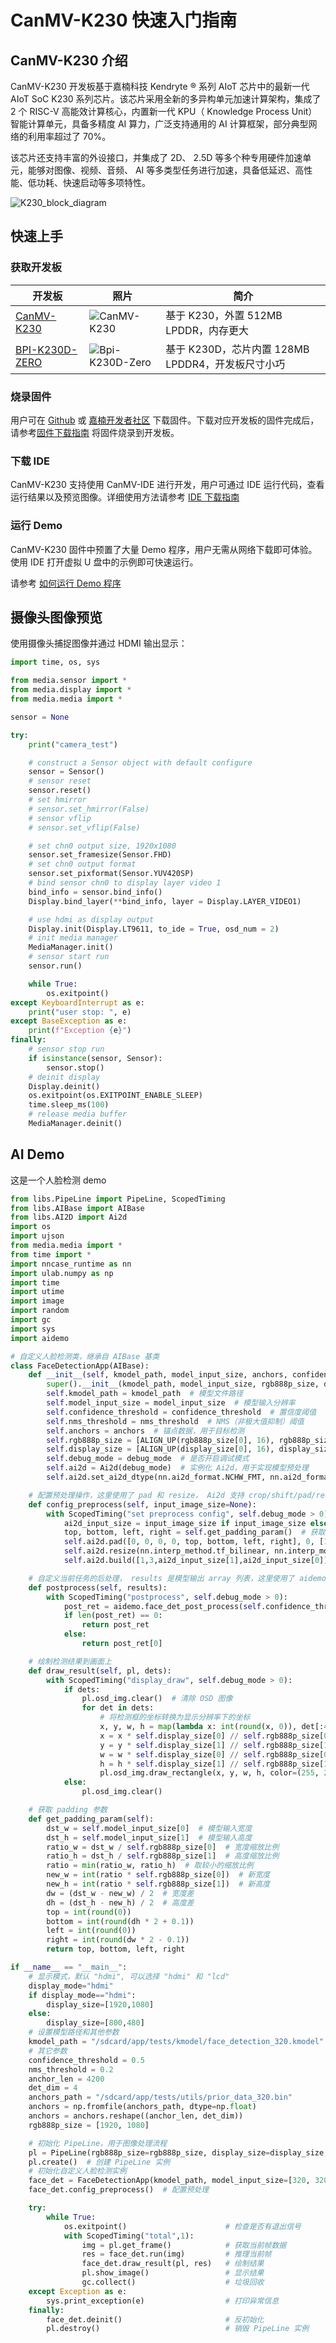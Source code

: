 # CanMV-K230 快速入门指南

## CanMV-K230 介绍

CanMV-K230 开发板基于嘉楠科技 Kendryte ® 系列 AIoT 芯片中的最新一代 AIoT SoC K230 系列芯片。该芯片采用全新的多异构单元加速计算架构，集成了 2 个 RISC-V 高能效计算核心，内置新一代 KPU（ Knowledge Process Unit）智能计算单元，具备多精度 AI 算力，广泛支持通用的 AI 计算框架，部分典型网络的利用率超过了 70%。

该芯片还支持丰富的外设接口，并集成了 2D、 2.5D 等多个种专用硬件加速单元，能够对图像、视频、音频、 AI 等多类型任务进行加速，具备低延迟、高性能、低功耗、快速启动等多项特性。

![K230_block_diagram](./images/K230_block_diagram.png)

## 快速上手

### 获取开发板

| 开发板          | 照片                                                   | 简介                                   |
|-----------------|--------------------------------------------------------|----------------------------------------|
| [CanMV-K230](./userguide/boards/canmv_k230.md)   | ![CanMV-K230](images/CanMV-K230_front.png) | 基于 K230，外置 512MB LPDDR，内存更大   |
| [BPI-K230D-ZERO](./userguide/boards/canmv_k230d.md) | ![Bpi-K230D-Zero](images/BPI_K230D_Zero.png)| 基于 K230D，芯片内置 128MB LPDDR4，开发板尺寸小巧 |

### 烧录固件

用户可在 [Github](https://github.com/kendryte/canmv_k230/releases) 或 [嘉楠开发者社区](https://www.kendryte.com/resource?selected=0-0-3-0) 下载固件。下载对应开发板的固件完成后，
请参考[固件下载指南](./userguide/how_to_burn_firmware.md#2-烧录固件) 将固件烧录到开发板。

### 下载 IDE

CanMV-K230 支持使用 CanMV-IDE 进行开发，用户可通过 IDE 运行代码，查看运行结果以及预览图像。详细使用方法请参考 [IDE 下载指南](./userguide/how_to_use_ide.md#1-概述)

### 运行 Demo

CanMV-K230 固件中预置了大量 Demo 程序，用户无需从网络下载即可体验。使用 IDE 打开虚拟 U 盘中的示例即可快速运行。

请参考 [如何运行 Demo 程序](./userguide/how_to_run_examples.md#2-运行示例程序)

## 摄像头图像预览

使用摄像头捕捉图像并通过 HDMI 输出显示：

```python
import time, os, sys

from media.sensor import *
from media.display import *
from media.media import *

sensor = None

try:
    print("camera_test")

    # construct a Sensor object with default configure
    sensor = Sensor()
    # sensor reset
    sensor.reset()
    # set hmirror
    # sensor.set_hmirror(False)
    # sensor vflip
    # sensor.set_vflip(False)

    # set chn0 output size, 1920x1080
    sensor.set_framesize(Sensor.FHD)
    # set chn0 output format
    sensor.set_pixformat(Sensor.YUV420SP)
    # bind sensor chn0 to display layer video 1
    bind_info = sensor.bind_info()
    Display.bind_layer(**bind_info, layer = Display.LAYER_VIDEO1)

    # use hdmi as display output
    Display.init(Display.LT9611, to_ide = True, osd_num = 2)
    # init media manager
    MediaManager.init()
    # sensor start run
    sensor.run()

    while True:
        os.exitpoint()
except KeyboardInterrupt as e:
    print("user stop: ", e)
except BaseException as e:
    print(f"Exception {e}")
finally:
    # sensor stop run
    if isinstance(sensor, Sensor):
        sensor.stop()
    # deinit display
    Display.deinit()
    os.exitpoint(os.EXITPOINT_ENABLE_SLEEP)
    time.sleep_ms(100)
    # release media buffer
    MediaManager.deinit()
```

## AI Demo

这是一个人脸检测 demo

```python
from libs.PipeLine import PipeLine, ScopedTiming
from libs.AIBase import AIBase
from libs.AI2D import Ai2d
import os
import ujson
from media.media import *
from time import *
import nncase_runtime as nn
import ulab.numpy as np
import time
import utime
import image
import random
import gc
import sys
import aidemo

# 自定义人脸检测类，继承自 AIBase 基类
class FaceDetectionApp(AIBase):
    def __init__(self, kmodel_path, model_input_size, anchors, confidence_threshold=0.5, nms_threshold=0.2, rgb888p_size=[224,224], display_size=[1920,1080], debug_mode=0):
        super().__init__(kmodel_path, model_input_size, rgb888p_size, debug_mode)  # 调用基类的构造函数
        self.kmodel_path = kmodel_path  # 模型文件路径
        self.model_input_size = model_input_size  # 模型输入分辨率
        self.confidence_threshold = confidence_threshold  # 置信度阈值
        self.nms_threshold = nms_threshold  # NMS（非极大值抑制）阈值
        self.anchors = anchors  # 锚点数据，用于目标检测
        self.rgb888p_size = [ALIGN_UP(rgb888p_size[0], 16), rgb888p_size[1]]  # sensor 给到 AI 的图像分辨率，并对宽度进行 16 的对齐
        self.display_size = [ALIGN_UP(display_size[0], 16), display_size[1]]  # 显示分辨率，并对宽度进行 16 的对齐
        self.debug_mode = debug_mode  # 是否开启调试模式
        self.ai2d = Ai2d(debug_mode)  # 实例化 Ai2d，用于实现模型预处理
        self.ai2d.set_ai2d_dtype(nn.ai2d_format.NCHW_FMT, nn.ai2d_format.NCHW_FMT, np.uint8, np.uint8)  # 设置 Ai2d 的输入输出格式和类型

    # 配置预处理操作，这里使用了 pad 和 resize， Ai2d 支持 crop/shift/pad/resize/affine，具体代码请打开 /sdcard/app/libs/AI2D.py 查看
    def config_preprocess(self, input_image_size=None):
        with ScopedTiming("set preprocess config", self.debug_mode > 0):  # 计时器，如果 debug_mode 大于 0 则开启
            ai2d_input_size = input_image_size if input_image_size else self.rgb888p_size  # 初始化 ai2d 预处理配置，默认为 sensor 给到 AI 的尺寸，可以通过设置 input_image_size 自行修改输入尺寸
            top, bottom, left, right = self.get_padding_param()  # 获取 padding 参数
            self.ai2d.pad([0, 0, 0, 0, top, bottom, left, right], 0, [104, 117, 123])  # 填充边缘
            self.ai2d.resize(nn.interp_method.tf_bilinear, nn.interp_mode.half_pixel)  # 缩放图像
            self.ai2d.build([1,3,ai2d_input_size[1],ai2d_input_size[0]],[1,3,self.model_input_size[1],self.model_input_size[0]])  # 构建预处理流程

    # 自定义当前任务的后处理， results 是模型输出 array 列表，这里使用了 aidemo 库的 face_det_post_process 接口
    def postprocess(self, results):
        with ScopedTiming("postprocess", self.debug_mode > 0):
            post_ret = aidemo.face_det_post_process(self.confidence_threshold, self.nms_threshold, self.model_input_size[1], self.anchors, self.rgb888p_size, results)
            if len(post_ret) == 0:
                return post_ret
            else:
                return post_ret[0]

    # 绘制检测结果到画面上
    def draw_result(self, pl, dets):
        with ScopedTiming("display_draw", self.debug_mode > 0):
            if dets:
                pl.osd_img.clear()  # 清除 OSD 图像
                for det in dets:
                    # 将检测框的坐标转换为显示分辨率下的坐标
                    x, y, w, h = map(lambda x: int(round(x, 0)), det[:4])
                    x = x * self.display_size[0] // self.rgb888p_size[0]
                    y = y * self.display_size[1] // self.rgb888p_size[1]
                    w = w * self.display_size[0] // self.rgb888p_size[0]
                    h = h * self.display_size[1] // self.rgb888p_size[1]
                    pl.osd_img.draw_rectangle(x, y, w, h, color=(255, 255, 0, 255), thickness=2)  # 绘制矩形框
            else:
                pl.osd_img.clear()

    # 获取 padding 参数
    def get_padding_param(self):
        dst_w = self.model_input_size[0]  # 模型输入宽度
        dst_h = self.model_input_size[1]  # 模型输入高度
        ratio_w = dst_w / self.rgb888p_size[0]  # 宽度缩放比例
        ratio_h = dst_h / self.rgb888p_size[1]  # 高度缩放比例
        ratio = min(ratio_w, ratio_h)  # 取较小的缩放比例
        new_w = int(ratio * self.rgb888p_size[0])  # 新宽度
        new_h = int(ratio * self.rgb888p_size[1])  # 新高度
        dw = (dst_w - new_w) / 2  # 宽度差
        dh = (dst_h - new_h) / 2  # 高度差
        top = int(round(0))
        bottom = int(round(dh * 2 + 0.1))
        left = int(round(0))
        right = int(round(dw * 2 - 0.1))
        return top, bottom, left, right

if __name__ == "__main__":
    # 显示模式，默认 "hdmi", 可以选择 "hdmi" 和 "lcd"
    display_mode="hdmi"
    if display_mode=="hdmi":
        display_size=[1920,1080]
    else:
        display_size=[800,480]
    # 设置模型路径和其他参数
    kmodel_path = "/sdcard/app/tests/kmodel/face_detection_320.kmodel"
    # 其它参数
    confidence_threshold = 0.5
    nms_threshold = 0.2
    anchor_len = 4200
    det_dim = 4
    anchors_path = "/sdcard/app/tests/utils/prior_data_320.bin"
    anchors = np.fromfile(anchors_path, dtype=np.float)
    anchors = anchors.reshape((anchor_len, det_dim))
    rgb888p_size = [1920, 1080]

    # 初始化 PipeLine，用于图像处理流程
    pl = PipeLine(rgb888p_size=rgb888p_size, display_size=display_size, display_mode=display_mode)
    pl.create()  # 创建 PipeLine 实例
    # 初始化自定义人脸检测实例
    face_det = FaceDetectionApp(kmodel_path, model_input_size=[320, 320], anchors=anchors, confidence_threshold=confidence_threshold, nms_threshold=nms_threshold, rgb888p_size=rgb888p_size, display_size=display_size, debug_mode=0)
    face_det.config_preprocess()  # 配置预处理

    try:
        while True:
            os.exitpoint()                      # 检查是否有退出信号
            with ScopedTiming("total",1):
                img = pl.get_frame()            # 获取当前帧数据
                res = face_det.run(img)         # 推理当前帧
                face_det.draw_result(pl, res)   # 绘制结果
                pl.show_image()                 # 显示结果
                gc.collect()                    # 垃圾回收
    except Exception as e:
        sys.print_exception(e)                  # 打印异常信息
    finally:
        face_det.deinit()                       # 反初始化
        pl.destroy()                            # 销毁 PipeLine 实例
```
